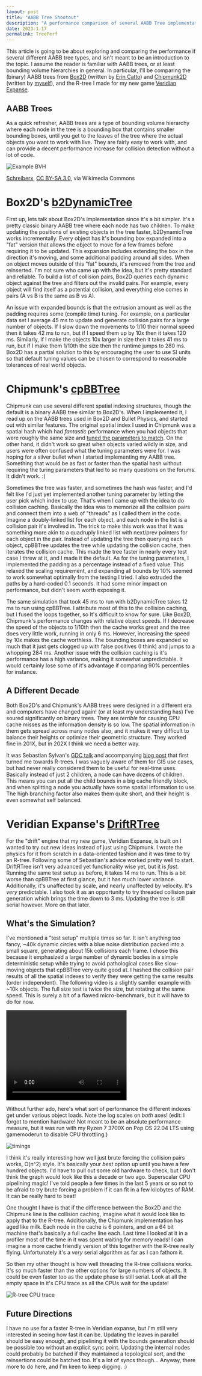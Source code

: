 ```yaml
---
layout: post
title: "AABB Tree Shootout"
description: "A performance comparison of several AABB Tree implementations."
date: 2023-1-17
permalink: TreePerf
---
```


This article is going to be about exploring and comparing the performance if several different AABB tree types, and isn't meant to be an introduction to the topic. I assume the reader is familiar with AABB trees, or at least bounding volume hierarchies in general. In particular, I'll be comparing the (binary) AABB trees from [Box2D](https://github.com/erincatto/box2d) (written by [Erin Catto](https://mastodon.gamedev.place/@erin_catto)) and [Chipmunk2D](https://github.com/slembcke/Chipmunk2D) (written by [myself](https://mastodon.gamedev.place/@slembcke)), and the R-tree I made for my new game [Veridian Expanse](https://github.com/slembcke/veridian-expanse).

## AABB Trees

As a quick refresher, AABB trees are a type of bounding volume hierarchy where each node in the tree is a bounding box that contains smaller bounding boxes, until you get to the leaves of the tree where the actual objects you want to work with live. They are fairly easy to work with, and can provide a decent performance increase for collision detection without a lot of code.

![Example BVH](images/tree-perf/bvh-example.svg)

<a href="https://commons.wikimedia.org/wiki/File:Example_of_bounding_volume_hierarchy.svg">Schreiberx</a>, <a href="https://creativecommons.org/licenses/by-sa/3.0">CC BY-SA 3.0</a>, via Wikimedia Commons

# Box2D's [b2DynamicTree](https://github.com/erincatto/box2d/blob/main/src/collision/b2_dynamic_tree.cpp)

First up, lets talk about Box2D's implementation since it's a bit simpler. It's a pretty classic binary AABB tree where each node has two children. To make updating the positions of existing objects in the tree faster, b2DynamicTree works incrementally. Every object has it's bounding box expanded into a "fat" version that allows the object to move for a few frames before requiring it to be updated. This expansion includes extending the box in the direction it's moving, and some additional padding around all sides. When on object moves outside of this "fat" bounds, it's removed from the tree and reinserted. I'm not sure who came up with the idea, but it's pretty standard and reliable. To build a list of collision pairs, Box2D queries each dynamic object against the tree and filters out the invalid pairs. For example, every object will find itself as a potential collision, and everything else comes in pairs (A vs B is the same as B vs A).

An issue with expanded bounds is that the extrusion amount as well as the padding requires some (compile time) tuning. For example, on a particular data set I average 45 ms to update and generate collision pairs for a large number of objects. If I slow down the movements to 1/10 their normal speed then it takes 42 ms to run, but if I speed them up by 10x then it takes 120 ms. Similarly, if I make the objects 10x larger in size then it takes 41 ms to run, but if I make them 1/10th the size then the runtime jumps to 280 ms. Box2D has a partial solution to this by encouraging the user to use SI units so that default tuning values can be chosen to correspond to reasonable tolerances of real world objects.

# Chipmunk's [cpBBTree](https://github.com/slembcke/Chipmunk2D/blob/master/src/cpBBTree.c)

Chipmunk can use several different spatial indexing structures, though the default is a binary AABB tree similar to Box2D's. When I implemented it, I read up on the AABB trees used in Box2D and Bullet Physics, and started out with similar features. The original spatial index I used in Chipmunk was a spatial hash which had _fantastic_ performance when you had objects that were roughly the same size and [tuned the parameters to match](https://chipmunk-physics.net/release/ChipmunkLatest-Docs/#cpSpace-SpatialHash). On the other hand, it didn't work so great when objects varied wildly in size, and users were often confused what the tuning parameters were for. I was hoping for a silver bullet when I started implementing my AABB tree. Something that would be as fast or faster than the spatial hash without requiring the turing parameters that led to so many questions on the forums. It didn't work. :(

Sometimes the tree was faster, and sometimes the hash was faster, and I'd felt like I'd just yet implemented another tuning parameter by letting the user pick which index to use. That's when I came up with the idea to do collision caching. Basically the idea was to memorize all the collision pairs and connect them into a web of "threads" as I called them in the code. Imagine a doubly-linked list for each object, and each node in the list is a collision pair it's involved in. The trick to make this work was that it was something more akin to a quadruply linked list with next/prev pointers for each object in the pair. Instead of updating the tree then querying each object, cpBBTree updates the tree while updating the collision cache, then iterates the collision cache. This made the tree faster in nearly every test case I threw at it, and I made it the default. As for the tuning parameters, I implemented the padding as a percentage instead of a fixed value. This relaxed the scaling requirement, and expanding all bounds by 10% seemed to work somewhat optimally from the testing I tried. I also extruded the paths by a hard-coded 0.1 seconds. It had some minor impact on performance, but didn't seem worth exposing it.

The same simulation that took 45 ms to run with b2DynamicTree takes 12 ms to run using cpBBTree. I attribute most of this to the collision caching, but I fused the loops together, so It's difficult to know for sure. Like Box2D, Chipmunk's performance changes with relative object speeds. If I decrease the speed of the objects to 1/10th then the cache works great and the tree does very little work, running in only 6 ms. However, increasing the speed by 10x makes the cache worthless. The bounding boxes are expanded so much that it just gets clogged up with false positives (I think) and jumps to a whopping 284 ms. Another issue with the collision caching is it's performance has a high variance, making it somewhat unpredictable. It would certainly lose some of it's advantage if comparing 90% percentiles for instance.

## A Different Decade

Both Box2D's and Chipmunk's AABB trees were designed in a different era and computers have changed again! (or at least my understanding has) I've soured significantly on binary trees. They are _terrible_ for causing CPU cache misses as the information density is so low. The spatial information in them gets spread across many nodes also, and it makes it very difficult to balance their heights or optimize their geometric structure. They worked fine in 201X, but in 202X I think we need a better way.

It was Sebastian Sylvan's [GDC talk](https://www.gdcvault.com/play/1012255/contactUs) and accompanying [blog post](https://www.sebastiansylvan.com/post/r-trees--adapting-out-of-core-techniques-to-modern-memory-architectures/) that first turned me towards R-trees. I was vaguely aware of them for GIS use cases, but had never really considered them to be useful for real-time uses. Basically instead of just 2 children, a node can have dozens of children. This means you can put all the child bounds in a big cache friendly block, and when splitting a node you actually have some spatial information to use. The high branching factor also makes them quite short, and their height is even somewhat self balanced.

# Veridian Expanse's [DriftRTree](https://github.com/slembcke/veridian-expanse/blob/master/src/base/drift_rtree.c)

For the "drift" engine that my new game, Veridian Expanse, is built on I wanted to try out new ideas instead of just using Chipmunk. I wrote the physics for it from scratch in a data-oriented fashion and it was time to try an R-tree. Following some of Sebastian's advice worked pretty well to start. DriftRTree isn't very advanced yet functionality wise yet, but it is _fast_. Running the same test setup as before, it takes 14 ms to run. This is a bit worse than cpBBTree at first glance, but it has much lower variance. Additionally, it's unaffected by scale, and nearly unaffected by velocity. It's _very_ predictable. I also took it as an opportunity to try threaded collision pair generation which brings the time down to 3 ms. Updating the tree is still serial however. More on that later.

## What's the Simulation?

I've mentioned a "test setup" multiple times so far. It isn't anything too fancy, ~40k dynamic circles with a blue noise distribution packed into a small square, generating about 15k collisions each frame. I chose this because it emphasized a large number of dynamic bodies in a simple deterministic setup while trying to avoid pathological cases like slow-moving objects that cpBBTree very quite good at. I hashed the collision pair results of all the spatial indexes to verify they were getting the same results (order independent). The following video is a slightly samller example with ~10k objects. The full size test is twice the size, but rotating at the same speed. This is surely a bit of a flawed micro-benchmark, but it will have to do for now.

 <video width="320" height="240" controls>
  <source src="images/tree-perf/rotating-bounds.m4v" type="video/mp4">
  Your browser does not support the video tag.
</video>

Without further ado, here's what sort of performance the different indexes get under various object loads. Note the log scales on _both_ axes! (edit: I forgot to mention hardware! Not meant to be an absolute performance measure, but it was run with my Ryzen 7 3700X on Pop OS 22.04 LTS using gamemoderun to disable CPU throttling.)

![timings](images/tree-perf/timings.svg)

I think it's really interesting how well just brute forcing the collision pairs works, O(n^2) style. It's basically your _best_ option up until you have a few hundred objects. I'd have to pull out some old hardware to check, but I don't think the graph would look like this a decade or two ago. Superscalar CPU pipelining magic! I've told people a few times in the last 5 years or so not to be afraid to try brute forcing a problem if it can fit in a few kilobytes of RAM. It can be really hard to beat!

One thought I have is that if the difference between the Box2D and the Chipmunk line is the collision caching, imagine what it would look like to apply that to the R-tree. Additionally, the Chipmunk implementation has aged like milk. Each node in the cache is 6 pointers, and on a 64 bit machine that's basically a full cache line each. Last time I looked at it in a profiler most of the time in it was spent waiting for memory reads! I can imagine a more cache friendly version of this together with the R-tree really flying. Unfortunately it's a _very_ serial algorithm as far as I can fathom it.

So then my other thought is how well threading the R-tree collisions works. It's so much faster than the other options for large numbers of objects. It could be even faster too as the update phase is still serial. Look at all the empty space in it's CPU trace as all the CPUs wait for the update!

![R-tree CPU trace](images/tree-perf/rtree-trace.png)

## Future Directions

I have no use for a faster R-tree in Veridian expanse, but I'm still very interested in seeing how fast it can be. Updating the leaves in parallel should be easy enough, and pipelining it with the bounds generation should be possible too without an explicit sync point. Updating the internal nodes could probably be batched if they maintained a topological sort, and the reinsertions could be batched too. It's a lot of syncs though... Anyway, there more to do here, and I'm keen to keep digging. :)
